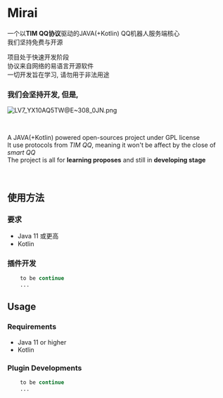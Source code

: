 # Mirai

一个以<b>TIM QQ协议</b>驱动的JAVA(+Kotlin) QQ机器人服务端核心  
我们坚持免费与开源  
  
项目处于快速开发阶段  
协议来自网络的易语言开源软件  
一切开发旨在学习, 请勿用于非法用途  

### 我们会坚持开发, 但是,
![LV7_YX10AQ5TW@E~308_0JN.png](https://i.loli.net/2019/08/24/oQIzhaLvyJOeW1f.png)

<br>

A JAVA(+Kotlin) powered open-sources project under GPL license<br>
It use protocols from <i>TIM QQ</i>, meaning it won't be affect by the close of <i>smart QQ</i><br>
The project is all for <b>learning proposes</b> and still in <b>developing stage</b><br>

<br>

## 使用方法
### 要求
- Java 11 或更高
- Kotlin
### 插件开发
``` php
    to be continue
    ...
```


## Usage
### Requirements
- Java 11 or higher
- Kotlin
### Plugin Developments
``` php
    to be continue
    ...
```





